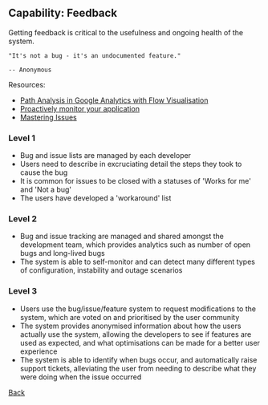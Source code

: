## Capability: Feedback

Getting feedback is critical to the usefulness and ongoing health of the system.

```
"It's not a bug - it's an undocumented feature." 

-- Anonymous

```


Resources:
 - [Path Analysis in Google Analytics with Flow Visualisation](http://cutroni.com/blog/2011/10/19/path-analysis-in-google-analytics-with-flow-visualization/)
 - [Proactively monitor your application](http://newrelic.com/synthetics)
 - [Mastering Issues](https://guides.github.com/features/issues/)

### Level 1
 - Bug and issue lists are managed by each developer
 - Users need to describe in excruciating detail the steps they took to cause the bug
 - It is common for issues to be closed with a statuses of 'Works for me' and 'Not a bug'
 - The users have developed a 'workaround' list

### Level 2
 - Bug and issue tracking are managed and shared amongst the development team, which provides analytics such as number of open bugs and long-lived bugs
 - The system is able to self-monitor and can detect many different types of configuration, instability and outage scenarios

### Level 3
 - Users use the bug/issue/feature system to request modifications to the system, which are voted on and prioritised by the user community
 - The system provides anonymised information about how the users actually use the system, allowing the developers to see if features are used as expected, and what optimisations can be made for a better user experience
 - The system is able to identify when bugs occur, and automatically raise support tickets, alleviating the user from needing to describe what they were doing when the issue occurred



[Back](https://github.com/colugo/cautious-turtle)
